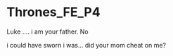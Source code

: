 # Thrones_FE_P4
Luke .... i am your father.
No

i could have sworn i was... did your mom cheat on me?